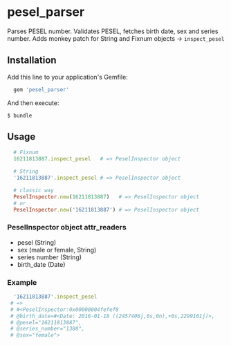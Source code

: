 # pesel_parser
Parses PESEL number. Validates PESEL, fetches birth date, sex and series number.
Adds monkey patch for String and Fixnum objects -> ```inspect_pesel```

## Installation

Add this line to your application's Gemfile:

```ruby
  gem 'pesel_parser'
```

And then execute:

    $ bundle

## Usage

```ruby
  # Fixnum
  16211813887.inspect_pesel   # => PeselInspector object

  # String
  '16211813887'.inspect_pesel # => PeselInspector object

  # classic way
  PeselInspector.new(16211813887)   # => PeselInspector object
  # or
  PeselInspector.new('16211813887') # => PeselInspector object
```

### PeselInspector object attr_readers
 - pesel (String)
 - sex (male or female, String)
 - series number (String)
 - birth_date (Date)

### Example

  ```ruby
    '16211813887'.inspect_pesel
   # =>
   # #<PeselInspector:0x00000004fefef8
   # @birth_date=#<Date: 2016-01-18 ((2457406j,0s,0n),+0s,2299161j)>,
   # @pesel="16211813887",
   # @series_number="1388",
   # @sex="female">

  ```

